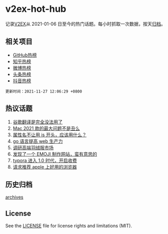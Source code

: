 # v2ex-hot-hub

 记录[V2EX](https://www.v2ex.com/)从 2021-01-06 日至今的热门话题。每小时抓取一次数据，按天[归档](archives)。
 
 ## 相关项目

- [GitHub热榜](https://github.com/snaildev/github-hot-hub)
- [知乎热榜](https://github.com/snaildev/zhihu-hot-hub)
- [微博热榜](https://github.com/snaildev/weibo-hot-hub)
- [头条热榜](https://github.com/snaildev/toutiao-hot-hub)
- [抖音热榜](https://github.com/snaildev/douyin-hot-hub)


 `更新时间：2021-11-27 12:06:29 +0800`

## 热议话题

1. [谷歌翻译是完全没法用了](https://www.v2ex.com/t/818213)
1. [Mac 2021 款的最大问题不是丑么](https://www.v2ex.com/t/818198)
1. [属性名不让用 is 开头，应该用什么？](https://www.v2ex.com/t/818150)
1. [go 语言提高 web 生产力](https://www.v2ex.com/t/818157)
1. [调研高端羽绒服市场](https://www.v2ex.com/t/818137)
1. [发现了一个 EMOJI 制作网站，蛮有意思的](https://www.v2ex.com/t/818180)
1. [typora 进入 1.0 时代，开启收费](https://www.v2ex.com/t/818221)
1. [请求推荐 apple 上好用的浏览器](https://www.v2ex.com/t/818234)

## 历史归档

[archives](archives)

## License

See the [LICENSE](LICENSE) file for license rights and limitations (MIT).
